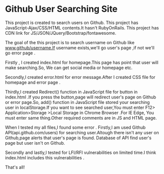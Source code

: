 # Github User Searching Site
This project is created to search users on Github.
This project has JavaScript-Ajax/CSS/HTML contents.It hasn't RubyOnRails.
This project has CDN link for JS/JSON/JQuery/Bootstrap/fontawesome.

The goal of the this project is to search username on Github like www.github/username.If username exists,we'll go user's page ,if not we'll go error page .

Firstly , I created index.html for homepage.This page has point that user will make searching.So, We can get social media or homepage etc.

Secondly,I created error.html for error message.After I created CSS file for homepage and error page .

Thirdly,I created Redirect() function in JavaScript file for button in index.html .If you press the button,page will redirect user's page on Github or error page.So, add() function in JavaScript file stored your searching user in localStorage.If you want to see searched user,You must enter F12> Application>Storage >Local Storage in Chrome Browser .For IE Edge, You must enter same thing.Other required comments are in JS and HTML page.

When I tested my all files,I found some error .
Firstly,I am used Github API(api.github.com/users) for searching user.Altough there isn't any user on Github,page alerts that user's page is found. Database of API find user's page but user isn't on Github.

Secondly and lastly,I tested for LFI/RFI vulnerabilities on limited time.I think index.html includes this vulnerabilities .

That's all!


